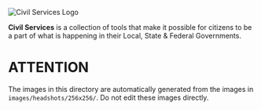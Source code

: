 ![Civil Services Logo](https://cdn.civil.services/common/github-logo.png "Civil Services Logo")

__Civil Services__ is a collection of tools that make it possible for citizens to be a part of what is happening in their Local, State & Federal Governments.


ATTENTION
===

The images in this directory are automatically generated from the images in `images/headshots/256x256/`.  Do not edit these images directly.